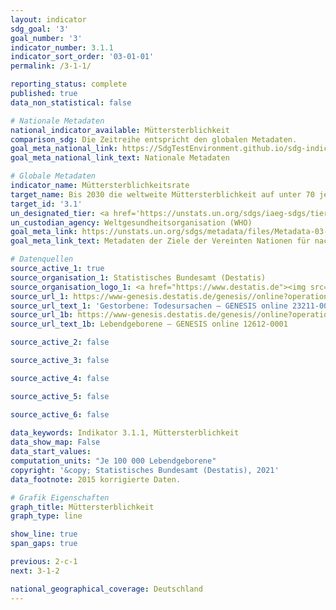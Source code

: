```yaml
---
layout: indicator    
sdg_goal: '3'    
goal_number: '3'    
indicator_number: 3.1.1    
indicator_sort_order: '03-01-01'    
permalink: /3-1-1/    

reporting_status: complete    
published: true    
data_non_statistical: false    

# Nationale Metadaten    
national_indicator_available: Müttersterblichkeit    
comparison_sdg: Die Zeitreihe entspricht den globalen Metadaten.    
goal_meta_national_link: https://SdgTestEnvironment.github.io/sdg-indicators/public/MetaDe/3.1.1.pdf    
goal_meta_national_link_text: Nationale Metadaten    

# Globale Metadaten    
indicator_name: Müttersterblichkeitsrate    
target_name: Bis 2030 die weltweite Müttersterblichkeit auf unter 70 je 100&nbsp;000 Lebendgeburten senken    
target_id: '3.1'    
un_designated_tier: <a href='https://unstats.un.org/sdgs/iaeg-sdgs/tier-classification/' title='Klicken Sie hier um weitere Informationen zur UN-Tier-Klassifikation zu erhalten.'  target='_blank'>Tier I</a>    
un_custodian_agency: Weltgesundheitsorganisation (WHO)    
goal_meta_link: https://unstats.un.org/sdgs/metadata/files/Metadata-03-01-01.pdf    
goal_meta_link_text: Metadaten der Ziele der Vereinten Nationen für nachhaltige Entwicklung    

# Datenquellen
source_active_1: true
source_organisation_1: Statistisches Bundesamt (Destatis)
source_organisation_logo_1: <a href="https://www.destatis.de"><img src="https://g205sdgs.github.io/sdg-indicators/public/OrgImgDe/destatis.png" alt="Logo destatis" style="height:60px; width:148px"/></a>
source_url_1: https://www-genesis.destatis.de/genesis//online?operation=table&code=23211-0002&bypass=true&language=de
source_url_text_1: 'Gestorbene: Todesursachen – GENESIS online 23211-0002'
source_url_1b: https://www-genesis.destatis.de/genesis//online?operation=table&code=12612-0001&bypass=true&language=de
source_url_text_1b: Lebendgeborene – GENESIS online 12612-0001

source_active_2: false

source_active_3: false

source_active_4: false

source_active_5: false

source_active_6: false
    
data_keywords: Indikator 3.1.1, Müttersterblichkeit    
data_show_map: False    
data_start_values:     
computation_units: "Je 100 000 Lebendgeborene"    
copyright: '&copy; Statistisches Bundesamt (Destatis), 2021'    
data_footnote: 2015 korrigierte Daten.    

# Grafik Eigenschaften    
graph_title: Müttersterblichkeit    
graph_type: line    

show_line: true
span_gaps: true    

previous: 2-c-1    
next: 3-1-2    

national_geographical_coverage: Deutschland    
---
```


<span></span>